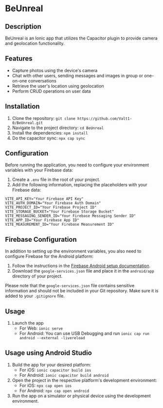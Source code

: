 # BeUnreal

## Description

BeUnreal is an Ionic app that utilizes the Capacitor plugin to provide camera and geolocation functionality.

## Features

- Capture photos using the device's camera
- Chat with other users, sending messages and images in group or one-on-one conversations
- Retrieve the user's location using geolocation
- Perform CRUD operations on user data

## Installation

1. Clone the repository: `git clone https://github.com/Valt1-0/BeUnreal.git`
2. Navigate to the project directory: `cd BeUnreal`
3. Install the dependencies: `npm install`
4. Do the capacitor sync: `npx cap sync`

## Configuration

Before running the application, you need to configure your environment variables with your Firebase data:


1. Create a `.env` file in the root of your project.
2. Add the following information, replacing the placeholders with your Firebase data:

```
VITE_API_KEY="Your Firebase API Key"
VITE_AUTH_DOMAIN="Your Firebase Auth Domain"
VITE_PROJECT_ID="Your Firebase Project ID"
VITE_STORAGE_BUCKET="Your Firebase Storage Bucket"
VITE_MESSAGING_SENDER_ID="Your Firebase Messaging Sender ID"
VITE_APP_ID="Your Firebase App ID"
VITE_MEASUREMENT_ID="Your Firebase Measurement ID"
```
## Firebase Configuration

In addition to setting up the environment variables, you also need to configure Firebase for the Android platform:

1. Follow the instructions in the [Firebase Android setup documentation](https://firebase.google.com/docs/android/setup?hl=fr).
2. Download the `google-services.json` file and place it in the `android/app` directory of your project.

Please note that the `google-services.json` file contains sensitive information and should not be included in your Git repository. Make sure it is added to your `.gitignore` file.

## Usage
1. Launch the app
   - For Web: `ionic serve`
   - For Android: You can use USB Debugging and run `ionic cap run android --external -livereload`

## Usage using Android Studio
1. Build the app for your desired platform:
   - For iOS: `ionic capacitor build ios`
   - For Android: `ionic capacitor build android`
2. Open the project in the respective platform's development environment:
   - For iOS: `npx cap open ios`
   - For Android: `npx cap open android`
3. Run the app on a simulator or physical device using the development environment.
